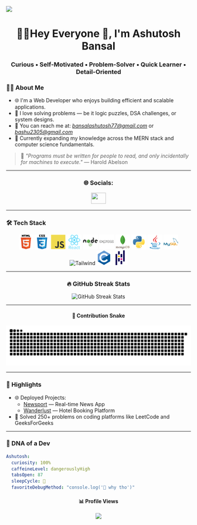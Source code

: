 <img src="https://user-images.githubusercontent.com/76155456/155187006-4ef09ed3-3869-499f-84c3-7bdaa68f73d4.png" width="1000px"/>
<h1 align="center">🧙‍♂Hey Everyone 👋, I'm Ashutosh Bansal</h1>

<h3 align="center">Curious • Self-Motivated • Problem-Solver • Quick Learner • Detail-Oriented</h3>

### 🧑‍💻 About Me

- 🌐 I'm a Web Developer who enjoys building efficient and scalable applications.  
- 🧩 I love solving problems — be it logic puzzles, DSA challenges, or system designs.  
- 💌 You can reach me at: *bansalashutosh77@gmail.com* or *bashu2305@gmail.com*  
- 🧠 Currently expanding my knowledge across the MERN stack and computer science fundamentals.

> 🧠 *"Programs must be written for people to read, and only incidentally for machines to execute."* — Harold Abelson

---

<div align="center">
  <h3> 🌐 Socials:</h3>
  <a href="https://www.linkedin.com/in/ashutosh-bansal23/" target="_blank">
    <img src="https://raw.githubusercontent.com/rahuldkjain/github-profile-readme-generator/master/src/images/icons/Social/linked-in-alt.svg" height="30" width="40" />
  </a>
</div>

---

### 🛠️ Tech Stack

<p align="center">
  <img src="https://raw.githubusercontent.com/devicons/devicon/master/icons/html5/html5-original-wordmark.svg" alt="HTML" width="40"/>
  <img src="https://raw.githubusercontent.com/devicons/devicon/master/icons/css3/css3-original-wordmark.svg" alt="CSS" width="40"/>
  <img src="https://raw.githubusercontent.com/devicons/devicon/master/icons/javascript/javascript-original.svg" alt="JavaScript" width="40"/>
  <img src="https://raw.githubusercontent.com/devicons/devicon/master/icons/react/react-original-wordmark.svg" alt="React" width="40"/>
  <img src="https://raw.githubusercontent.com/devicons/devicon/master/icons/nodejs/nodejs-original-wordmark.svg" alt="Node.js" width="40"/>
  <img src="https://raw.githubusercontent.com/devicons/devicon/master/icons/express/express-original-wordmark.svg" alt="Express" width="40"/>
  <img src="https://raw.githubusercontent.com/devicons/devicon/master/icons/mongodb/mongodb-original-wordmark.svg" alt="MongoDB" width="40"/>
  <img src="https://raw.githubusercontent.com/devicons/devicon/master/icons/python/python-original.svg" alt="Python" width="40"/>
  <img src="https://raw.githubusercontent.com/devicons/devicon/master/icons/java/java-original.svg" alt="Java" width="40"/>
  <img src="https://raw.githubusercontent.com/devicons/devicon/master/icons/mysql/mysql-original-wordmark.svg" alt="MySQL" width="40"/>
  <img src="https://www.vectorlogo.zone/logos/tailwindcss/tailwindcss-icon.svg" alt="Tailwind" width="40"/>
  <img src="https://raw.githubusercontent.com/devicons/devicon/master/icons/c/c-original.svg" alt="C" width="40"/>
  <img src="https://raw.githubusercontent.com/devicons/devicon/2ae2a900d2f041da66e950e4d48052658d850630/icons/pandas/pandas-original.svg" alt="Pandas" width="40"/>
</p>

---

<div align="center">
  <h3>🔥 GitHub Streak Stats</h3>
  <img src="https://streak-stats.demolab.com/?user=Ashutosh-techbit&theme=dracula&hide_border=true" alt="GitHub Streak Stats" />
</div>



---

<div align="center">
  <h4>🐍 Contribution Snake</h4>

  <img src="https://github.com/Ashutosh-techbit/Ashutosh-techbit/blob/output/github-contribution-grid-snake-dark.svg" />
</div>

---

### 🚀 Highlights

- 🌐 Deployed Projects:
  - [Newsport](https://newsport.vercel.app/) — Real-time News App
  - [Wanderlust](https://wanderlust-ugot.onrender.com/) — Hotel Booking Platform
- 🧩 Solved 250+ problems on coding platforms like LeetCode and GeeksForGeeks

---

### 🧬 DNA of a Dev

```yaml
Ashutosh:
  curiosity: 100%
  caffeineLevel: dangerouslyHigh
  tabsOpen: 87
  sleepCycle: 🥴
  favoriteDebugMethod: "console.log('🧠 why tho')"

```
<div align="center">
  <h4>📊 Profile Views</h4>
  <img src="https://profile-counter.glitch.me/Ashutosh-techbit/count.svg?" />
</div>

